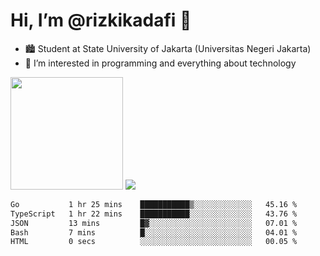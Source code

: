 # Hi, I’m @rizkikadafi 👋
- 🏙 Student at State University of Jakarta (Universitas Negeri Jakarta)
- 👀 I’m interested in programming and everything about technology
<img height="180em" src="https://github-readme-stats.vercel.app/api?username=rizkikadafi&show_icons=true&hide_border=true&&count_private=true&include_all_commits=true" />
<img src="https://github-readme-stats.vercel.app/api/top-langs/?username=rizkikadafi&show_icons=true&hide_border=true&&count_private=true&include_all_commits=true" />

<!--START_SECTION:waka-->

```txt
Go           1 hr 25 mins    ███████████▒░░░░░░░░░░░░░   45.16 %
TypeScript   1 hr 22 mins    ███████████░░░░░░░░░░░░░░   43.76 %
JSON         13 mins         █▓░░░░░░░░░░░░░░░░░░░░░░░   07.01 %
Bash         7 mins          █░░░░░░░░░░░░░░░░░░░░░░░░   04.01 %
HTML         0 secs          ░░░░░░░░░░░░░░░░░░░░░░░░░   00.05 %
```

<!--END_SECTION:waka-->

<!---
rizkikadafi/rizkikadafi is a ✨ special ✨ repository because its `README.md` (this file) appears on your GitHub profile.
You can click the Preview link to take a look at your changes.
--->
